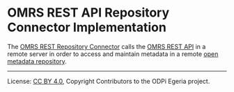 <!-- Copyright Contributors to the ODPi Egeria project. -->
  
# OMRS REST API Repository Connector Implementation

The [OMRS REST Repository Connector](../../../../../repository-services/docs/component-descriptions/rest-repository-connector.md) calls the 
[OMRS REST API](../../../../../repository-services/docs/component-descriptions/omrs-rest-services.md) in a remote server
in order to access and maintain metadata in a remote [open metadata repository](../../../../../repository-services/docs/open-metadata-repository.md).

----
License: [CC BY 4.0](https://creativecommons.org/licenses/by/4.0/),
Copyright Contributors to the ODPi Egeria project.